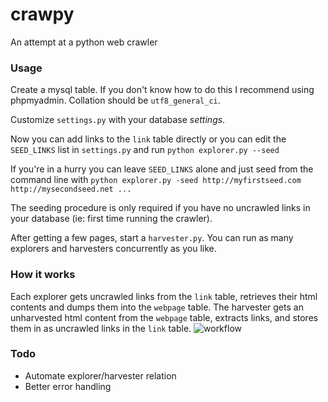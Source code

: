 # crawpy
An attempt at a python web crawler

### Usage

Create a mysql table. If you don't know how to do this I recommend using phpmyadmin. Collation should be `utf8_general_ci`.

Customize `settings.py` with your database *settings*.

Now you can add links to the `link` table directly or you can edit the `SEED_LINKS` list in `settings.py` and run `python explorer.py --seed`

If you're in a hurry you can leave `SEED_LINKS` alone and just seed from the command line with `python explorer.py -seed http://myfirstseed.com http://mysecondseed.net ...`

The seeding procedure is only required if you have no uncrawled links in your database (ie: first time running the crawler).

After getting a few pages, start a `harvester.py`.
You can run as many explorers and harvesters concurrently as you like.

### How it works
Each explorer gets uncrawled links from the `link` table, retrieves their html contents and dumps them into the `webpage` table.
The harvester gets an unharvested html content from the `webpage` table, extracts links, and stores them in as uncrawled links in the `link` table.
![workflow](http://i.imgur.com/QV05o.jpg)

### Todo

* Automate explorer/harvester relation
* Better error handling
